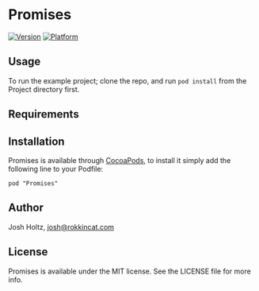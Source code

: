 # Promises

[![Version](http://cocoapod-badges.herokuapp.com/v/Promises/badge.png)](http://cocoadocs.org/docsets/Promises)
[![Platform](http://cocoapod-badges.herokuapp.com/p/Promises/badge.png)](http://cocoadocs.org/docsets/Promises)

## Usage

To run the example project; clone the repo, and run `pod install` from the Project directory first.

## Requirements

## Installation

Promises is available through [CocoaPods](http://cocoapods.org), to install
it simply add the following line to your Podfile:

    pod "Promises"

## Author

Josh Holtz, josh@rokkincat.com

## License

Promises is available under the MIT license. See the LICENSE file for more info.

